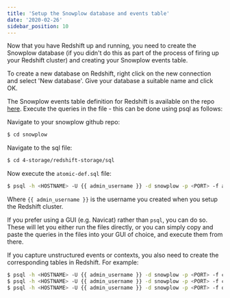 ```yaml
---
title: 'Setup the Snowplow database and events table'
date: '2020-02-26'
sidebar_position: 10
---
```


Now that you have Redshift up and running, you need to create the Snowplow database (if you didn't do this as part of the process of firing up your Redshift cluster) and creating your Snowplow events table.

To create a new database on Redshift, right click on the new connection and select 'New database'. Give your database a suitable name and click OK.

The Snowplow events table definition for Redshift is available on the repo [here](https://github.com/snowplow/snowplow/blob/master/4-storage/redshift-storage/sql/atomic-def.sql). Execute the queries in the file - this can be done using psql as follows:

Navigate to your snowplow github repo:

```bash
$ cd snowplow
```

Navigate to the sql file:

```bash
$ cd 4-storage/redshift-storage/sql
```

Now execute the `atomic-def.sql` file:

```bash
$ psql -h <HOSTNAME> -U {{ admin_username }} -d snowplow -p <PORT> -f atomic-def.sql
```

Where `{{ admin_username }}` is the username you created when you setup the Redshift cluster.

If you prefer using a GUI (e.g. Navicat) rather than `psql`, you can do so. These will let you either run the files directly, or you can simply copy and paste the queries in the files into your GUI of choice, and execute them from there.

If you capture unstructured events or contexts, you also need to create the corresponding tables in Redshift. For example:

```bash
$ psql -h <HOSTNAME> -U {{ admin_username }} -d snowplow -p <PORT> -f com.snowplowanalytics.snowplow/mobile_context_1.sql
$ psql -h <HOSTNAME> -U {{ admin_username }} -d snowplow -p <PORT> -f com.snowplowanalytics.snowplow/link_click_1.sql
$ psql -h <HOSTNAME> -U {{ admin_username }} -d snowplow -p <PORT> -f org.w3/performance_timing_1.sql
```
